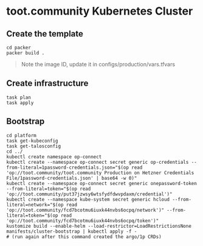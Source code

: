 # toot.community Kubernetes Cluster

## Create the template

```
cd packer
packer build .
```

> Note the image ID, update it in configs/production/vars.tfvars

## Create infrastructure

```
task plan
task apply
```

## Bootstrap

```
cd platform
task get-kubeconfig
task get-talosconfig
cd ../
kubectl create namespace op-connect
kubectl create --namespace op-connect secret generic op-credentials --from-literal=1password-credentials.json="$(op read 'op://toot.community/toot.community Production on Hetzner Credentials File/1password-credentials.json' | base64 -w 0)"
kubectl create --namespace op-connect secret generic onepassword-token --from-literal=token="$(op read 'op://toot.community/put37jzwsy6wtsfydfdwvpdaxm/credential')"
kubectl create --namespace kube-system secret generic hcloud --from-literal=network="$(op read 'op://toot.community/fcd7bcotmu6iuxk44nvbs6ocpq/network')" --from-literal=token="$(op read 'op://toot.community/fcd7bcotmu6iuxk44nvbs6ocpq/token')"
kustomize build --enable-helm --load-restrictor=LoadRestrictionsNone manifests/cluster-bootstrap | kubectl apply -f -
# (run again after this command created the argo/1p CRDs)
```
